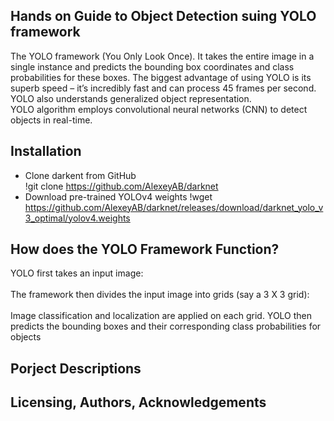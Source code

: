 ## Hands on Guide to Object Detection suing YOLO framework
The YOLO framework (You Only Look Once).
It takes the entire image in a single instance and predicts the bounding box coordinates and class probabilities for these boxes. The biggest advantage of using YOLO is its superb speed – it’s incredibly fast and can process 45 frames per second. YOLO also understands generalized object representation.
<br>
YOLO algorithm employs convolutional neural networks (CNN) to detect objects in real-time. 

## Installation
- Clone darkent from GitHub </br>
!git clone https://github.com/AlexeyAB/darknet
- Download pre-trained YOLOv4 weights
!wget https://github.com/AlexeyAB/darknet/releases/download/darknet_yolo_v3_optimal/yolov4.weights

## How does the YOLO Framework Function?
YOLO first takes an input image:<br>
<br>
The framework then divides the input image into grids (say a 3 X 3 grid):<br>
<br>
Image classification and localization are applied on each grid. YOLO then predicts the bounding boxes and their corresponding class probabilities for objects
## Porject Descriptions 

## Licensing, Authors, Acknowledgements


